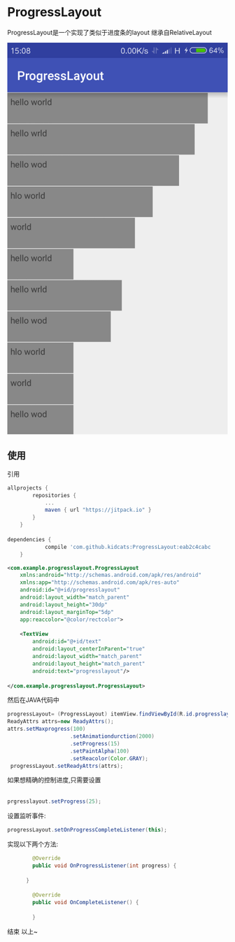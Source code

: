 # ProgressLayout

ProgressLayout是一个实现了类似于进度条的layout
继承自RelativeLayout

![ProgressLayout Demo](/images/demo.png)


## 使用

引用

```gradle
allprojects {
		repositories {
			...
			maven { url "https://jitpack.io" }
		}
	}

dependencies {
	        compile 'com.github.kidcats:ProgressLayout:eab2c4cabc
	}

```


```XML
<com.example.progresslayout.ProgressLayout
    xmlns:android="http://schemas.android.com/apk/res/android"
    xmlns:app="http://schemas.android.com/apk/res-auto"
    android:id="@+id/progresslayout"
    android:layout_width="match_parent"
    android:layout_height="30dp"
    android:layout_marginTop="5dp"
    app:reaccolor="@color/rectcolor">

    <TextView
        android:id="@+id/text"
        android:layout_centerInParent="true"
        android:layout_width="match_parent"
        android:layout_height="match_parent"
        android:text="progresslayout"/>

</com.example.progresslayout.ProgressLayout>
```


然后在JAVA代码中

```JAVA
progressLayout= (ProgressLayout) itemView.findViewById(R.id.progresslayout);
ReadyAttrs attrs=new ReadyAttrs();
attrs.setMaxprogress(100)
                    .setAnimationdurction(2000)
                    .setProgress(15)
                    .setPaintAlpha(100)
                    .setReacolor(Color.GRAY);
 progressLayout.setReadyAttrs(attrs);
```


如果想精确的控制进度,只需要设置


```JAVA

prgresslayout.setProgress(25);
```


设置监听事件:


```JAVA
progressLayout.setOnProgressCompleteListener(this);
```

实现以下两个方法:


```JAVA
        @Override
        public void OnProgressListener(int progress) {      
    
      }

        @Override
        public void OnCompleteListener() {
    
        }
```

结束 以上~




